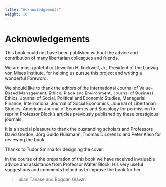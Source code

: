 ```yaml
---
title: "Acknowledgements"
weight: 10
---
```


# Acknowledgements

This book could not have been published without the advice and contribution of many libertarian colleagues and friends.

We are most grateful to Llewellyn H. Rockwell, Jr., President of the Ludwig von Mises Institute, for helping us pursue this project and writing a wonderful Foreword.

We should like to thank the editors of the International Journal of Value-Based Management, Ethics, Place and Environment, Journal of Business Ethics, Journal of Social, Political and Economic Studies, Managerial Finance, International Journal of Social Economics, Journal of Libertarian Studies, American Journal of Economics and Sociology for permission to reprint Professor Block’s articles previously published by these prestigious journals.

It is a special pleasure to thank the outstanding scholars and Professors David Gordon, Jörg Guido Hülsmann, Thomas DiLorenzo and Peter Klein for reviewing the book.

Thanks to Tudor Smirna for designing the cover.

In the course of the preparation of this book we have received invaluable advice and assistance from Professor Walter Block. His very useful suggestions and comments helped us to improve the book further.

> Iulian Tãnase and Bogdan Glãvan